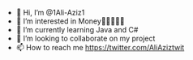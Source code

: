 - 👋 Hi, I’m @1Ali-Aziz1
- 👀 I’m interested in Money🤑🤑🤑🤑🤑
- 🌱 I’m currently learning Java and C#
- 💞️ I’m looking to collaborate on my project
- 📫 How to reach me https://twitter.com/AliAziztwit

<!---
1Ali-Aziz1/1Ali-Aziz1 is a ✨ special ✨ repository because its `README.md` (this file) appears on your GitHub profile.
You can click the Preview link to take a look at your changes.
--->

